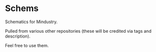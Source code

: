 # Schems
Schematics for Mindustry.

Pulled from various other repositories (these will be credited via tags and description).

Feel free to use them.
